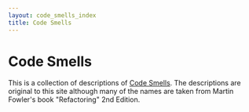 ```yaml
---
layout: code_smells_index
title: Code Smells
---
```


# Code Smells

This is a collection of descriptions of [Code Smells](https://www.martinfowler.com/bliki/CodeSmell.html). The descriptions are original to this site although many of the names are taken from Martin Fowler's book "Refactoring" 2nd Edition.
